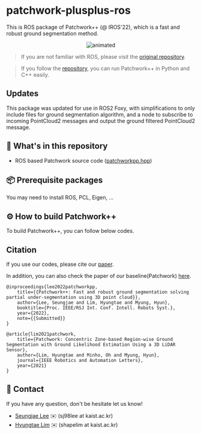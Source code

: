 # patchwork-plusplus-ros


This is ROS package of Patchwork++ (@ IROS'22), which is a fast and robust ground segmentation method.

<p align="center"><img src=pictures/patchwork++.gif alt="animated" /></p>

> If you are not familiar with ROS, please visit the [original repository][patchwork++link].

> If you follow the [repository][patchwork++link], you can run Patchwork++ in Python and C++ easily.

[patchwork++link]: https://github.com/url-kaist/patchwork-plusplus

## Updates

This package was updated for use in ROS2 Foxy, with simplifications to only include files for ground segmentation algorithm, and a node to subscribe to incoming PointCloud2 messages and output the ground filtered PointCloud2 message.

## :open_file_folder: What's in this repository

* ROS based Patchwork source code ([patchworkpp.hpp][codelink])

[codelink]: https://github.com/url-kaist/patchwork-plusplus-ros/blob/master/include/patchworkpp/patchworkpp.hpp

## :package: Prerequisite packages
You may need to install ROS, PCL, Eigen, ...

## :gear: How to build Patchwork++
To build Patchwork++, you can follow below codes.

## Citation
If you use our codes, please cite our [paper][patchwork++arXivLink].

In addition, you can also check the paper of our baseline(Patchwork) [here][patchworkarXivlink].

[patchwork++arXivLink]: https://arxiv.org/abs/2207.11919
[patchworkarXivlink]: https://arxiv.org/abs/2108.05560

```
@inproceedings{lee2022patchworkpp,
    title={{Patchwork++: Fast and robust ground segmentation solving partial under-segmentation using 3D point cloud}},
    author={Lee, Seungjae and Lim, Hyungtae and Myung, Hyun},
    booktitle={Proc. IEEE/RSJ Int. Conf. Intell. Robots Syst.},
    year={2022},
    note={{Submitted}} 
}
```
```
@article{lim2021patchwork,
    title={Patchwork: Concentric Zone-based Region-wise Ground Segmentation with Ground Likelihood Estimation Using a 3D LiDAR Sensor},
    author={Lim, Hyungtae and Minho, Oh and Myung, Hyun},
    journal={IEEE Robotics and Automation Letters},
    year={2021}
}
```

## :postbox: Contact
If you have any question, don't be hesitate let us know!

* [Seungjae Lee][sjlink] :envelope: (sj98lee at kaist.ac.kr)
* [Hyungtae Lim][htlink] :envelope: (shapelim at kaist.ac.kr)

[sjlink]: https://github.com/seungjae24
[htlink]: https://github.com/LimHyungTae

